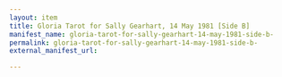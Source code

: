 ```yaml
---
layout: item
title: Gloria Tarot for Sally Gearhart, 14 May 1981 [Side B]
manifest_name: gloria-tarot-for-sally-gearhart-14-may-1981-side-b-
permalink: gloria-tarot-for-sally-gearhart-14-may-1981-side-b-
external_manifest_url: 

---
```

<!-- Add an essay or interpretive material below this line,
using HTML or markdown.  Do not modify this file above this line -->
